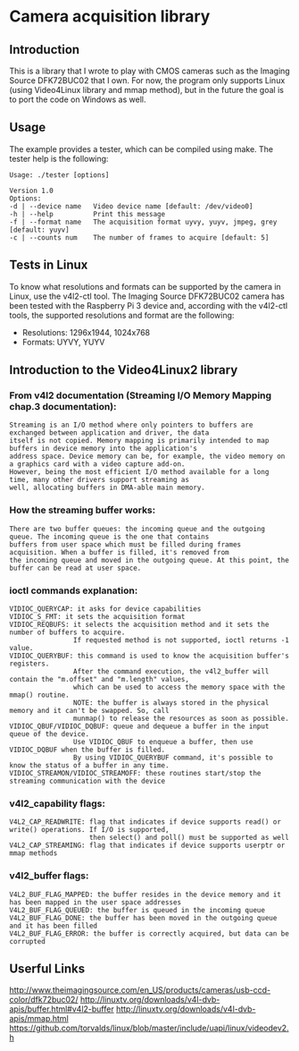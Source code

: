 
# Camera acquisition library

## Introduction
This is a library that I wrote to play with CMOS cameras such as the Imaging Source DFK72BUC02 that I own.
For now, the program only supports Linux (using Video4Linux library and mmap method), but in the future the goal is to port
the code on Windows as well.

## Usage
The example provides a tester, which can be compiled using make. The tester help is the following:
```
Usage: ./tester [options]

Version 1.0
Options:
-d | --device name   Video device name [default: /dev/video0]
-h | --help          Print this message
-f | --format name   The acquisition format uyvy, yuyv, jmpeg, grey [default: yuyv]
-c | --counts num    The number of frames to acquire [default: 5]
```

## Tests in Linux
To know what resolutions and formats can be supported by the camera in Linux, use the v4l2-ctl tool.
The Imaging Source DFK72BUC02 camera has been tested with the Raspberry Pi 3 device and, according with the 
v4l2-ctl tools, the supported resolutions and format are the following:
* Resolutions:  1296x1944, 1024x768
* Formats:      UYVY, YUYV

## Introduction to the Video4Linux2 library
### From v4l2 documentation (Streaming I/O Memory Mapping chap.3 documentation):
    Streaming is an I/O method where only pointers to buffers are exchanged between application and driver, the data
    itself is not copied. Memory mapping is primarily intended to map buffers in device memory into the application's
    address space. Device memory can be, for example, the video memory on a graphics card with a video capture add-on.
    However, being the most efficient I/O method available for a long time, many other drivers support streaming as
    well, allocating buffers in DMA-able main memory.

### How the streaming buffer works:
    There are two buffer queues: the incoming queue and the outgoing queue. The incoming queue is the one that contains 
    buffers from user space which must be filled during frames acquisition. When a buffer is filled, it's removed from 
    the incoming queue and moved in the outgoing queue. At this point, the buffer can be read at user space.

### ioctl commands explanation:
    VIDIOC_QUERYCAP: it asks for device capabilities
    VIDIOC_S_FMT: it sets the acquisition format
    VIDIOC_REQBUFS: it selects the acquisition method and it sets the number of buffers to acquire.
                    If requested method is not supported, ioctl returns -1 value.
    VIDIOC_QUERYBUF: this command is used to know the acquisition buffer's registers.
                    After the command execution, the v4l2_buffer will contain the "m.offset" and "m.length" values,
                    which can be used to access the memory space with the mmap() routine.
                    NOTE: the buffer is always stored in the physical memory and it can't be swapped. So, call
                    munmap() to release the resources as soon as possible.
    VIDIOC_QBUF/VIDIOC_DQBUF: queue and dequeue a buffer in the input queue of the device.
                    Use VIDIOC_QBUF to enqueue a buffer, then use VIDIOC_DQBUF when the buffer is filled.
                    By using VIDIOC_QUERYBUF command, it's possible to know the status of a buffer in any time.
    VIDIOC_STREAMON/VIDIOC_STREAMOFF: these routines start/stop the streaming communication with the device

### v4l2_capability flags:
    V4L2_CAP_READWRITE: flag that indicates if device supports read() or write() operations. If I/O is supported,
                        then select() and poll() must be supported as well
    V4L2_CAP_STREAMING: flag that indicates if device supports userptr or mmap methods

### v4l2_buffer flags:
    V4L2_BUF_FLAG_MAPPED: the buffer resides in the device memory and it has been mapped in the user space addresses
    V4L2_BUF_FLAG_QUEUED: the buffer is queued in the incoming queue
    V4L2_BUF_FLAG_DONE: the buffer has been moved in the outgoing queue and it has been filled
    V4L2_BUF_FLAG_ERROR: the buffer is correctly acquired, but data can be corrupted

## Userful Links

http://www.theimagingsource.com/en_US/products/cameras/usb-ccd-color/dfk72buc02/
http://linuxtv.org/downloads/v4l-dvb-apis/buffer.html#v4l2-buffer
http://linuxtv.org/downloads/v4l-dvb-apis/mmap.html
https://github.com/torvalds/linux/blob/master/include/uapi/linux/videodev2.h
